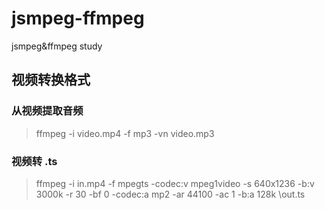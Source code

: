 # jsmpeg-ffmpeg
jsmpeg&amp;ffmpeg study

## 视频转换格式
### 从视频提取音频
> ffmpeg -i video.mp4 -f mp3 -vn video.mp3

### 视频转 .ts
> ffmpeg -i in.mp4 -f mpegts \-codec:v mpeg1video -s 640x1236 -b:v 3000k -r 30 -bf 0 \-codec:a mp2 -ar 44100 -ac 1 -b:a 128k \out.ts
